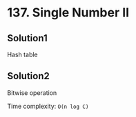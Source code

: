 # 137. Single Number II

## Solution1

Hash table

## Solution2

Bitwise operation

Time complexity: `O(n log C)`
